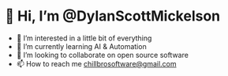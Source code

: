 # 👋 Hi, I’m @DylanScottMickelson

- 👀 I’m interested in a little bit of everything
- 🌱 I’m currently learning AI & Automation
- 💞️ I’m looking to collaborate on open source software
- 📫 How to reach me chillbrosoftware@gmail.com


